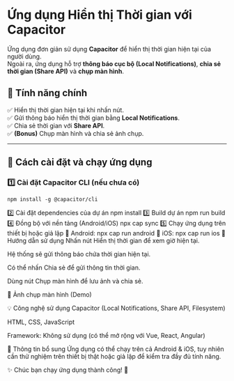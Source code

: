 # Ứng dụng Hiển thị Thời gian với Capacitor

Ứng dụng đơn giản sử dụng **Capacitor** để hiển thị thời gian hiện tại của người dùng.  
Ngoài ra, ứng dụng hỗ trợ **thông báo cục bộ (Local Notifications)**, **chia sẻ thời gian (Share API)** và **chụp màn hình**.

## 📌 Tính năng chính
✅ Hiển thị thời gian hiện tại khi nhấn nút.  
✅ Gửi thông báo hiển thị thời gian bằng **Local Notifications**.  
✅ Chia sẻ thời gian với **Share API**.  
✅ **(Bonus)** Chụp màn hình và chia sẻ ảnh chụp.

---

## 🚀 Cách cài đặt và chạy ứng dụng
### 1️⃣ Cài đặt Capacitor CLI (nếu chưa có)
    npm install -g @capacitor/cli
2️⃣ Cài đặt dependencies của dự án
    npm install
3️⃣ Build dự án
    npm run build
4️⃣ Đồng bộ với nền tảng (Android/iOS)
    npx cap sync
5️⃣ Chạy ứng dụng trên thiết bị hoặc giả lập
🔹 Android:
npx cap run android
🔹 iOS:
npx cap run ios
📱 Hướng dẫn sử dụng
Nhấn nút Hiển thị thời gian để xem giờ hiện tại.

Hệ thống sẽ gửi thông báo chứa thời gian hiện tại.

Có thể nhấn Chia sẻ để gửi thông tin thời gian.

Dùng nút Chụp màn hình để lưu ảnh và chia sẻ.

📸 Ảnh chụp màn hình (Demo)

💡 Công nghệ sử dụng
Capacitor (Local Notifications, Share API, Filesystem)

HTML, CSS, JavaScript

Framework: Không sử dụng (có thể mở rộng với Vue, React, Angular)

📜 Thông tin bổ sung
Ứng dụng có thể chạy trên cả Android & iOS, tuy nhiên cần thử nghiệm trên thiết bị thật hoặc giả lập để kiểm tra đầy đủ tính năng.

✨ Chúc bạn chạy ứng dụng thành công! 🚀

